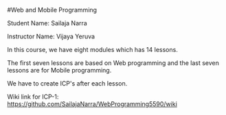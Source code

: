#Web and Mobile Programming

Student Name: Sailaja Narra

Instructor Name: Vijaya Yeruva

In this course, we have eight modules which has 14 lessons.

The first seven lessons are based on Web programming and the last seven lessons are for Mobile programming.

We have to create ICP's after each lesson.

Wiki link for ICP-1: https://github.com/SailajaNarra/WebProgramming5590/wiki

